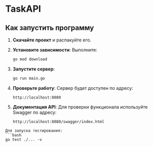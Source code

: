 # TaskAPI

## Как запустить программу

1. **Скачайте проект**  и распакуйте его.

2. **Установите зависимости**:
  Выполните:
   ```bash
   go mod download
   ```

3. **Запустите сервер**:
   ```bash
   go run main.go
   ```

4. **Проверьте работу**:
   Сервер будет доступен по адресу:
   ```
   http://localhost:8080
   ```

5. **Документация API**:
   Для проверки функционала используйте Swagger по адресу:
   ```
   http://localhost:8080/swagger/index.html
   ```
```
Для запуска тестирования:
```bash
go test ./... -v
```

